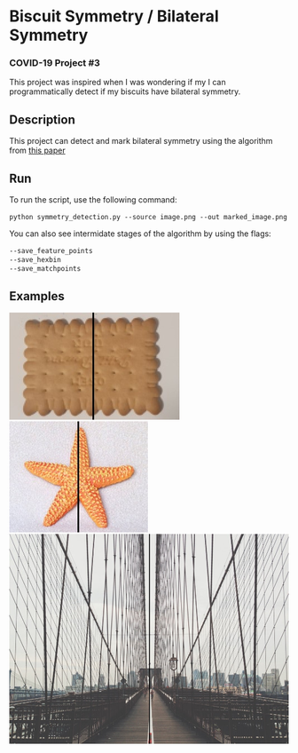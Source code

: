 
# Biscuit Symmetry / Bilateral Symmetry
### COVID-19 Project #3
This project was inspired when I was wondering if my I can programmatically detect if my biscuits have bilateral symmetry.

## Description
This project can detect and mark bilateral symmetry using the algorithm from [this paper](https://link.springer.com/content/pdf/10.1007%2F11744047_39.pdf)

## Run
To run the script, use the following command:
```
python symmetry_detection.py --source image.png --out marked_image.png
```
You can also see intermidate stages of the algorithm by using the flags:
```
--save_feature_points
--save_hexbin
--save_matchpoints
```

## Examples

![](examples/1/out.jpg)
![](examples/3/out.jpg)
![](examples/2/out.jpg)


